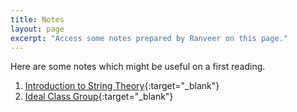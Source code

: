 ```yaml
---
title: Notes
layout: page
excerpt: "Access some notes prepared by Ranveer on this page."
---
```

Here are some notes which might be useful on a first reading. 
  
1. [Introduction to String Theory](string-theory-notes.pdf){:target="_blank"}   
2. [Ideal Class Group](class-group.pdf){:target="_blank"}  
 
